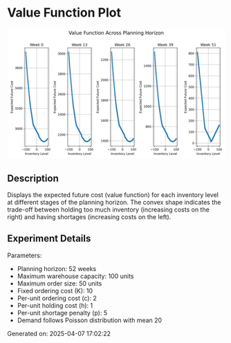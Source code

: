 # Value Function Plot

![Value Function Plot](./value_function_plot.png)

## Description

Displays the expected future cost (value function) for each inventory level at different stages of the planning horizon. The convex shape indicates the trade-off between holding too much inventory (increasing costs on the right) and having shortages (increasing costs on the left).

## Experiment Details


Parameters:
- Planning horizon: 52 weeks
- Maximum warehouse capacity: 100 units
- Maximum order size: 50 units
- Fixed ordering cost (K): 10
- Per-unit ordering cost (c): 2
- Per-unit holding cost (h): 1
- Per-unit shortage penalty (p): 5
- Demand follows Poisson distribution with mean 20


Generated on: 2025-04-07 17:02:22
